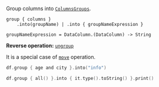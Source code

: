 [//]: # (title: group)

<!---IMPORT org.jetbrains.kotlinx.dataframe.samples.api.Modify-->

Group columns into [`ColumnsGroups`](DataColumn.md#columngroup). 

```text
group { columns }
    .into(groupName) | .into { groupNameExpression }

groupNameExpression = DataColumn.(DataColumn) -> String
```

**Reverse operation:** [`ungroup`](ungroup.md)

It is a special case of [`move`](move.md) operation.

<!---FUN group-->

```kotlin
df.group { age and city }.into("info")

df.group { all() }.into { it.type().toString() }.print()
```

<inline-frame src="resources/org.jetbrains.kotlinx.dataframe.samples.api.Modify.group.html" width="100%"/>
<!---END-->
